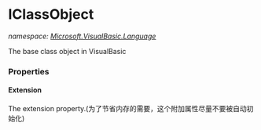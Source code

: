 ﻿# IClassObject
_namespace: [Microsoft.VisualBasic.Language](./index.md)_

The base class object in VisualBasic




### Properties

#### Extension
The extension property.(为了节省内存的需要，这个附加属性尽量不要被自动初始化)
